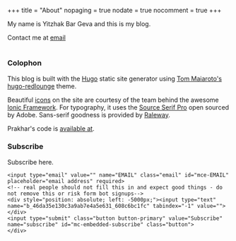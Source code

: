 +++
title = "About"
nopaging = true
nodate = true
nocomment = true
+++

My name is Yitzhak Bar Geva and this is my blog. 

<p>Contact me at <a href="mailto:yitzhakbargeva@gmail.com">email</a>
<h1 class="social-me">
  <a title="Github" href="http://github.com/yitzhakbg"><i class="ion-social-octocat"></i></a> 
  <a title="Twitter" href="https://twitter.com/yitzhakbg"><i class="ion-social-twitter"></i></a> 
  <a title="LinkedIn" href="https://www.linkedin.com/in/yitzhakbg"><i class="ion-social-linkedin-outline"></i></a> 
</h1></p>

### Colophon

This blog is built with the [Hugo](http://gohugo.io) static site generator using [Tom Maiaroto's](https://github.com/tmaiaroto) [hugo-redlounge](https://github.com/tmaiaroto/hugo-redlounge/) theme.

Beautiful [icons](http://ionicons.com/) on the site are courtesy of the team behind the awesome [Ionic Framework](http://ionicframework.com/).  For typography, it uses the [Source Serif Pro](https://github.com/adobe-fonts/source-serif-pro) open sourced by Adobe. Sans-serif goodness is provided by [Raleway](https://github.com/theleagueof/raleway). 

Prakhar's code is [available at](https://github.com/prakhar1989/hugo-blog).

### Subscribe

Subscribe here.

<div id="mc_embed_signup">
<form action="//yitzhakbg.us8.list-manage.com/subscribe/post?u=46da35e130c3a9xxxe4a5e631&amp;id=608cxxx1fc" method="post" id="mc-embedded-subscribe-form" name="mc-embedded-subscribe-form" class="validate" target="_blank" novalidate>
    <div id="mc_embed_signup_scroll">
	
	<input type="email" value="" name="EMAIL" class="email" id="mce-EMAIL" placeholder="email address" required>
    <!-- real people should not fill this in and expect good things - do not remove this or risk form bot signups-->
    <div style="position: absolute; left: -5000px;"><input type="text" name="b_46da35e130c3a9ab7e4a5e631_608c6bc1fc" tabindex="-1" value=""></div>
    <input type="submit" class="button button-primary" value="Subscribe" name="subscribe" id="mc-embedded-subscribe" class="button">
    </div>
</form>
</div>

<!--End mc_embed_signup-->
